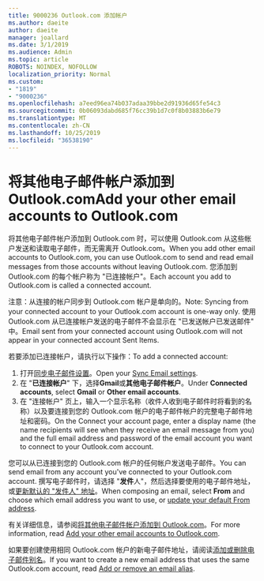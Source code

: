 ```yaml
---
title: 9000236 Outlook.com 添加帐户
ms.author: daeite
author: daeite
manager: joallard
ms.date: 3/1/2019
ms.audience: Admin
ms.topic: article
ROBOTS: NOINDEX, NOFOLLOW
localization_priority: Normal
ms.custom:
- "1819"
- "9000236"
ms.openlocfilehash: a7eed96ea74b037adaa39bbe2d91936d65fe54c3
ms.sourcegitcommit: 0b06093dabd685f76cc39b1d7c0f8b03883b6e79
ms.translationtype: MT
ms.contentlocale: zh-CN
ms.lasthandoff: 10/25/2019
ms.locfileid: "36538190"
---
```

# <a name="add-your-other-email-accounts-to-outlookcom"></a><span data-ttu-id="c94b8-102">将其他电子邮件帐户添加到 Outlook.com</span><span class="sxs-lookup"><span data-stu-id="c94b8-102">Add your other email accounts to Outlook.com</span></span>

<span data-ttu-id="c94b8-103">将其他电子邮件帐户添加到 Outlook.com 时，可以使用 Outlook.com 从这些帐户发送和读取电子邮件，而无需离开 Outlook.com。</span><span class="sxs-lookup"><span data-stu-id="c94b8-103">When you add other email accounts to Outlook.com, you can use Outlook.com to send and read email messages from those accounts without leaving Outlook.com.</span></span> <span data-ttu-id="c94b8-104">您添加到 Outlook.com 的每个帐户称为 "已连接帐户"。</span><span class="sxs-lookup"><span data-stu-id="c94b8-104">Each account you add to Outlook.com is called a connected account.</span></span>

<span data-ttu-id="c94b8-105">注意：从连接的帐户同步到 Outlook.com 帐户是单向的。</span><span class="sxs-lookup"><span data-stu-id="c94b8-105">Note: Syncing from your connected account to your Outlook.com account is one-way only.</span></span> <span data-ttu-id="c94b8-106">使用 Outlook.com 从已连接帐户发送的电子邮件不会显示在 "已发送帐户已发送邮件" 中。</span><span class="sxs-lookup"><span data-stu-id="c94b8-106">Email sent from your connected account using Outlook.com will not appear in your connected account Sent Items.</span></span>

<span data-ttu-id="c94b8-107">若要添加已连接帐户，请执行以下操作：</span><span class="sxs-lookup"><span data-stu-id="c94b8-107">To add a connected account:</span></span>

1. <span data-ttu-id="c94b8-108">打开[同步电子邮件设置](https://go.microsoft.com/fwlink/?linkid=875264)。</span><span class="sxs-lookup"><span data-stu-id="c94b8-108">Open your [Sync Email settings](https://go.microsoft.com/fwlink/?linkid=875264).</span></span>
2. <span data-ttu-id="c94b8-109">在 "**已连接帐户**" 下，选择**Gmail**或**其他电子邮件帐户**。</span><span class="sxs-lookup"><span data-stu-id="c94b8-109">Under **Connected accounts**, select **Gmail** or **Other email accounts**.</span></span>
3. <span data-ttu-id="c94b8-110">在 "连接帐户" 页上，输入一个显示名称（收件人收到电子邮件时将看到的名称）以及要连接到您的 Outlook.com 帐户的电子邮件帐户的完整电子邮件地址和密码。</span><span class="sxs-lookup"><span data-stu-id="c94b8-110">On the Connect your account page, enter a display name (the name recipients will see when they receive an email message from you) and the full email address and password of the email account you want to connect to your Outlook.com account.</span></span>

<span data-ttu-id="c94b8-111">您可以从已连接到您的 Outlook.com 帐户的任何帐户发送电子邮件。</span><span class="sxs-lookup"><span data-stu-id="c94b8-111">You can send email from any account you've connected to your Outlook.com account.</span></span> <span data-ttu-id="c94b8-112">撰写电子邮件时，请选择 "**发件**人"，然后选择要使用的电子邮件地址，或[更新默认的 "发件人" 地址](https://go.microsoft.com/fwlink/?linkid=875264)。</span><span class="sxs-lookup"><span data-stu-id="c94b8-112">When composing an email, select **From** and choose which email address you want to use, or [update your default From address](https://go.microsoft.com/fwlink/?linkid=875264).</span></span>

<span data-ttu-id="c94b8-113">有关详细信息，请参阅[将其他电子邮件帐户添加到 Outlook.com](https://support.office.com/article/c5224df4-5885-4e79-91ba-523aa743f0ba?wt.mc_id=Office_Outlook_com_Alchemy)。</span><span class="sxs-lookup"><span data-stu-id="c94b8-113">For more information, read [Add your other email accounts to Outlook.com](https://support.office.com/article/c5224df4-5885-4e79-91ba-523aa743f0ba?wt.mc_id=Office_Outlook_com_Alchemy).</span></span>

<span data-ttu-id="c94b8-114">如果要创建使用相同 Outlook.com 帐户的新电子邮件地址，请阅读[添加或删除电子邮件别名](https://support.office.com/article/459b1989-356d-40fa-a689-8f285b13f1f2?wt.mc_id=Office_Outlook_com_Alchemy)。</span><span class="sxs-lookup"><span data-stu-id="c94b8-114">If you want to create a new email address that uses the same Outlook.com account, read [Add or remove an email alias](https://support.office.com/article/459b1989-356d-40fa-a689-8f285b13f1f2?wt.mc_id=Office_Outlook_com_Alchemy).</span></span>